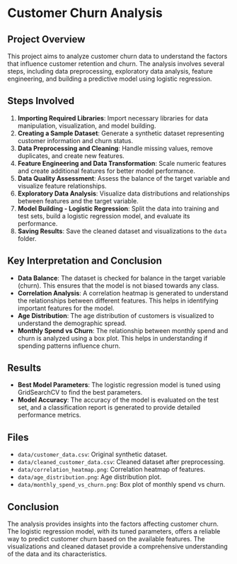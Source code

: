 # Customer Churn Analysis

## Project Overview

This project aims to analyze customer churn data to understand the factors that influence customer retention and churn. The analysis involves several steps, including data preprocessing, exploratory data analysis, feature engineering, and building a predictive model using logistic regression.

## Steps Involved

1. **Importing Required Libraries**: Import necessary libraries for data manipulation, visualization, and model building.
2. **Creating a Sample Dataset**: Generate a synthetic dataset representing customer information and churn status.
3. **Data Preprocessing and Cleaning**: Handle missing values, remove duplicates, and create new features.
4. **Feature Engineering and Data Transformation**: Scale numeric features and create additional features for better model performance.
5. **Data Quality Assessment**: Assess the balance of the target variable and visualize feature relationships.
6. **Exploratory Data Analysis**: Visualize data distributions and relationships between features and the target variable.
7. **Model Building - Logistic Regression**: Split the data into training and test sets, build a logistic regression model, and evaluate its performance.
8. **Saving Results**: Save the cleaned dataset and visualizations to the `data` folder.

## Key Interpretation and Conclusion

- **Data Balance**: The dataset is checked for balance in the target variable (churn). This ensures that the model is not biased towards any class.
- **Correlation Analysis**: A correlation heatmap is generated to understand the relationships between different features. This helps in identifying important features for the model.
- **Age Distribution**: The age distribution of customers is visualized to understand the demographic spread.
- **Monthly Spend vs Churn**: The relationship between monthly spend and churn is analyzed using a box plot. This helps in understanding if spending patterns influence churn.

## Results

- **Best Model Parameters**: The logistic regression model is tuned using GridSearchCV to find the best parameters.
- **Model Accuracy**: The accuracy of the model is evaluated on the test set, and a classification report is generated to provide detailed performance metrics.

## Files

- `data/customer_data.csv`: Original synthetic dataset.
- `data/cleaned_customer_data.csv`: Cleaned dataset after preprocessing.
- `data/correlation_heatmap.png`: Correlation heatmap of features.
- `data/age_distribution.png`: Age distribution plot.
- `data/monthly_spend_vs_churn.png`: Box plot of monthly spend vs churn.

## Conclusion

The analysis provides insights into the factors affecting customer churn. The logistic regression model, with its tuned parameters, offers a reliable way to predict customer churn based on the available features. The visualizations and cleaned dataset provide a comprehensive understanding of the data and its characteristics.